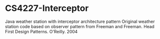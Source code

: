# CS4227-Interceptor
Java weather station with interceptor architecture pattern
Original weather station code based on observer pattern from Freeman and Freeman. Head First Design Patterns. O'Reilly. 2004
